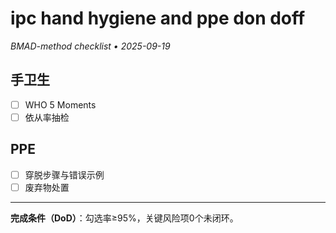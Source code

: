# ipc hand hygiene and ppe don doff

_BMAD-method checklist • 2025-09-19_

## 手卫生

- [ ] WHO 5 Moments
- [ ] 依从率抽检

## PPE

- [ ] 穿脱步骤与错误示例
- [ ] 废弃物处置

---

**完成条件（DoD）**：勾选率≥95%，关键风险项0个未闭环。
